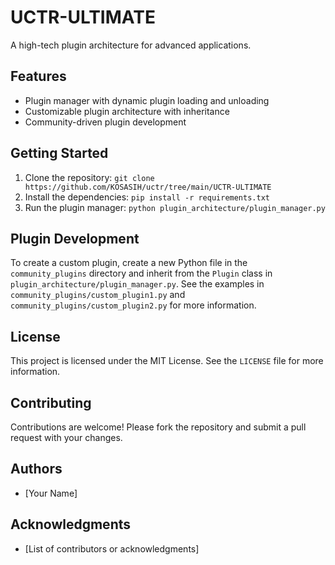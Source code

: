 UCTR-ULTIMATE
================

A high-tech plugin architecture for advanced applications.

Features
--------

* Plugin manager with dynamic plugin loading and unloading
* Customizable plugin architecture with inheritance
* Community-driven plugin development

Getting Started
---------------

1. Clone the repository: `git clone https://github.com/KOSASIH/uctr/tree/main/UCTR-ULTIMATE`
2. Install the dependencies: `pip install -r requirements.txt`
3. Run the plugin manager: `python plugin_architecture/plugin_manager.py`

Plugin Development
-----------------

To create a custom plugin, create a new Python file in the `community_plugins` directory and inherit from the `Plugin` class in `plugin_architecture/plugin_manager.py`. See the examples in `community_plugins/custom_plugin1.py` and `community_plugins/custom_plugin2.py` for more information.

License
-------

This project is licensed under the MIT License. See the `LICENSE` file for more information.

Contributing
------------

Contributions are welcome! Please fork the repository and submit a pull request with your changes.

Authors
-------

* [Your Name]

Acknowledgments
---------------

* [List of contributors or acknowledgments]
